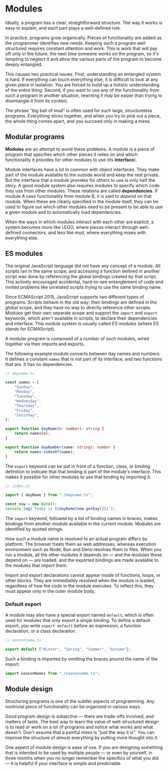 # Modules

Ideally, a program has a clear, straightforward structure. The way it
works is easy to explain, and each part plays a well-defined role.

In practice, programs grow organically. Pieces of functionality are
added as the programmer identifies new needs. Keeping such a program
well structured requires constant attention and work. This is work that
will pay off only in the future, the next time someone works on the
program, so it's tempting to neglect it and allow the various parts of
the program to become deeply entangled.

This causes two practical issues. First, understanding an entangled
system is hard. If everything can touch everything else, it is difficult
to look at any given piece in isolation. You are forced to build up a
holistic understanding of the entire thing. Second, if you want to use
any of the functionality from such a program in another situation,
rewriting it may be easier than trying to disentangle it from its
context.

The phrase "big ball of mud" is often used for such large, structureless
programs. Everything sticks together, and when you try to pick out a
piece, the whole thing comes apart, and you succeed only in making a
mess.

## Modular programs

**Modules** are an attempt to avoid these problems. A module is a piece
of program that specifies which other pieces it relies on and which
functionality it provides for other modules to use (its **interface**).

Module interfaces have a lot in common with object interfaces. They make
part of the module available to the outside world and keep the rest
private. But the interface that a module provides for others to use is
only half the story. A good module system also requires modules to
specify which code they use from other modules. These relations are
called **dependencies**. If module A uses functionality from module B,
it is said to _depend_ on that module. When these are clearly specified
in the module itself, they can be used to figure out which other modules
need to be present to be able to use a given module and to automatically
load dependencies.

When the ways in which modules interact with each other are explicit, a
system becomes more like LEGO, where pieces interact through
well-defined connectors, and less like mud, where everything mixes with
everything else.

## ES modules

The original JavaScript language did not have any concept of a module.
All scripts ran in the same scope, and accessing a function defined in
another script was done by referencing the global bindings created by
that script. This actively encouraged accidental, hard-to-see
entanglement of code and invited problems like unrelated scripts trying
to use the same binding name.

Since ECMAScript 2015, JavaScript supports two different types of
programs. _Scripts_ behave in the old way: their bindings are defined in
the global scope, and they have no way to directly reference other
scripts. _Modules_ get their own separate scope and support the `import`
and `export` keywords, which aren't available in scripts, to declare
their dependencies and interface. This module system is usually called
_ES modules_ (where ES stands for ECMAScript).

A modular program is composed of a number of such modules, wired
together via their imports and exports.

The following example module converts between day names and numbers. It
defines a constant `names` that is not part of its interface, and two
functions that are. It has no dependencies.

```ts
// dayname.ts

const names = [
    "Sunday",
    "Monday",
    "Tuesday",
    "Wednesday",
    "Thursday",
    "Friday",
    "Saturday",
];

export function dayName(n: number): string {
    return names[n];
}

export function dayNumber(name: string): number {
    return names.indexOf(name);
}
```

The `export` keyword can be put in front of a function, class, or
binding definition to indicate that that binding is part of the module's
interface. This makes it possible for other modules to use that binding
by importing it.

```ts
// index.ts

import { dayName } from "./dayname.ts";

const now = new Date();
console.log(`Today is ${dayName(now.getDay())}`);
```

The `import` keyword, followed by a list of binding names in braces,
makes bindings from another module available in the current module.
Modules are identified by quoted strings.

How such a module name is resolved to an actual program differs by
platform. The browser treats them as web addresses, whereas execution
environment such as Node, Bun and Deno resolves them to files. When you
run a module, all the other modules it depends on — and the modules
those depend on — are loaded, and the exported bindings are made
available to the modules that import them.

Import and export declarations cannot appear inside of functions, loops,
or other blocks. They are immediately resolved when the module is
loaded, regardless of how the code in the module executes. To reflect
this, they must appear only in the outer module body.

### Default export

A module may also have a special export named `default`, which is often
used for modules that only export a single binding. To define a default
export, you write `export default` before an expression, a function
declaration, or a class declaration.

```ts
// seasonname.ts

export default ["Winter", "Spring", "Summer", "Autumn"];
```

Such a binding is imported by omitting the braces around the name of the
import.

```ts
import seasonNames from "./seasonname.ts";
```

## Module design

Structuring programs is one of the subtler aspects of programming. Any
nontrivial piece of functionality can be organized in various ways.

Good program design is subjective — there are trade-offs involved, and
matters of taste. The best way to learn the value of well-structured
design is to read or work on a lot of programs and notice what works and
what doesn't. Don't assume that a painful mess is "just the way it is".
You can improve the structure of almost everything by putting more
thought into it.

One aspect of module design is ease of use. If you are designing
something that is intended to be used by multiple people — or even by
yourself, in three months when you no longer remember the specifics of
what you did — it is helpful if your interface is simple and
predictable.

